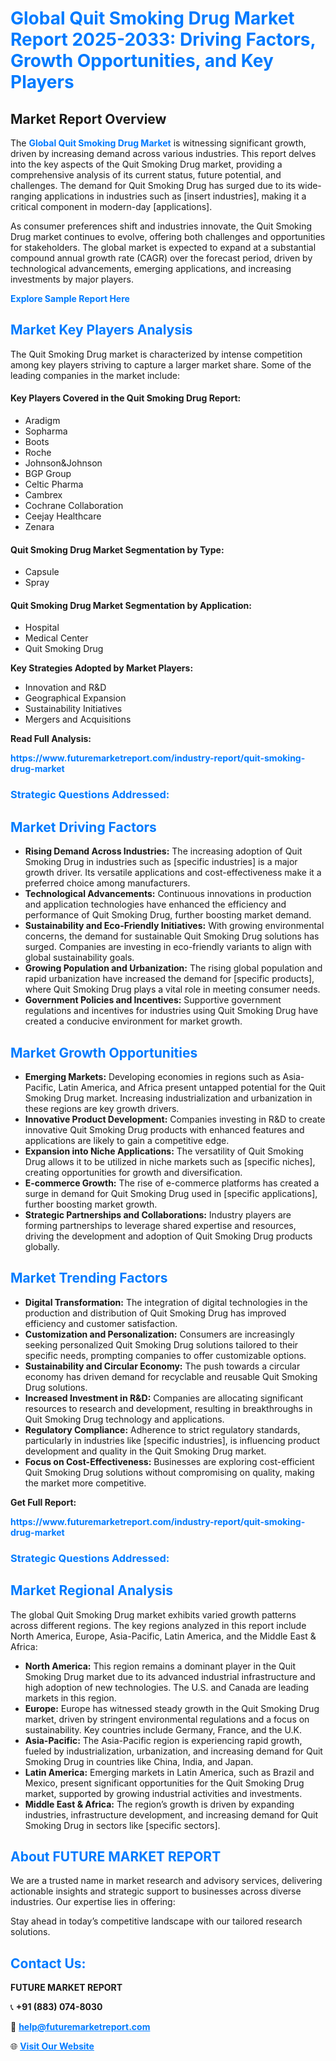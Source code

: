 <h1 style="color: #007BFF;">Global Quit Smoking Drug Market Report 2025-2033: Driving Factors, Growth Opportunities, and Key Players</h1>

<section id="overview">
<h2>Market Report Overview</h2>
<p>The <a href="https://www.futuremarketreport.com/industry-report/quit-smoking-drug-market" style="color: #007BFF; text-decoration: none;"><strong>Global Quit Smoking Drug Market</strong></a> is witnessing significant growth, driven by increasing demand across various industries. This report delves into the key aspects of the Quit Smoking Drug market, providing a comprehensive analysis of its current status, future potential, and challenges. The demand for Quit Smoking Drug has surged due to its wide-ranging applications in industries such as [insert industries], making it a critical component in modern-day [applications].</p>
<p>As consumer preferences shift and industries innovate, the Quit Smoking Drug market continues to evolve, offering both challenges and opportunities for stakeholders. The global market is expected to expand at a substantial compound annual growth rate (CAGR) over the forecast period, driven by technological advancements, emerging applications, and increasing investments by major players.</p>
</section>

<section id="overview">
<p><a href="https://www.futuremarketreport.com/request-sample/reportId=125815" style="color: #007BFF; text-decoration: none;"><strong>Explore Sample Report Here</strong></a></p>
</section>

<section id="key-players">
<h2 style="color: #007BFF;">Market Key Players Analysis</h2>
<p>The Quit Smoking Drug market is characterized by intense competition among key players striving to capture a larger market share. Some of the leading companies in the market include:</p>
<h4>Key Players Covered in the Quit Smoking Drug Report:</h4>
<ul><li>Aradigm</li><li>Sopharma</li><li>Boots</li><li>Roche</li><li>Johnson&amp;Johnson</li><li>BGP Group</li><li>Celtic Pharma</li><li>Cambrex</li><li>Cochrane Collaboration</li><li>Ceejay Healthcare</li><li>Zenara</li></ul>
<h4>Quit Smoking Drug Market Segmentation by Type:</h4>
<ul><li>Capsule</li><li>Spray</li></ul>

<h4>Quit Smoking Drug Market Segmentation by Application:</h4>
<ul><li>Hospital</li><li>Medical Center</li><li>Quit Smoking Drug</li></ul>
<p><strong>Key Strategies Adopted by Market Players:</strong></p>
<ul>
<li>Innovation and R&D</li>
<li>Geographical Expansion</li>
<li>Sustainability Initiatives</li>
<li>Mergers and Acquisitions</li>
</ul>
</section>

<section>
<p><strong>Read Full Analysis: </strong></p><a href="https://www.futuremarketreport.com/industry-report/quit-smoking-drug-market" style="color: #007BFF; text-decoration: none;"><strong>https://www.futuremarketreport.com/industry-report/quit-smoking-drug-market</strong></a>
<h3 style="color: #007BFF;">Strategic Questions Addressed:</h3>
</section>

<section id="driving-factors">
<h2 style="color: #007BFF;">Market Driving Factors</h2>
<ul>
<li><strong>Rising Demand Across Industries:</strong> The increasing adoption of Quit Smoking Drug in industries such as [specific industries] is a major growth driver. Its versatile applications and cost-effectiveness make it a preferred choice among manufacturers.</li>
<li><strong>Technological Advancements:</strong> Continuous innovations in production and application technologies have enhanced the efficiency and performance of Quit Smoking Drug, further boosting market demand.</li>
<li><strong>Sustainability and Eco-Friendly Initiatives:</strong> With growing environmental concerns, the demand for sustainable Quit Smoking Drug solutions has surged. Companies are investing in eco-friendly variants to align with global sustainability goals.</li>
<li><strong>Growing Population and Urbanization:</strong> The rising global population and rapid urbanization have increased the demand for [specific products], where Quit Smoking Drug plays a vital role in meeting consumer needs.</li>
<li><strong>Government Policies and Incentives:</strong> Supportive government regulations and incentives for industries using Quit Smoking Drug have created a conducive environment for market growth.</li>
</ul>
</section>

<section id="growth-opportunities">
<h2 style="color: #007BFF;">Market Growth Opportunities</h2>
<ul>
<li><strong>Emerging Markets:</strong> Developing economies in regions such as Asia-Pacific, Latin America, and Africa present untapped potential for the Quit Smoking Drug market. Increasing industrialization and urbanization in these regions are key growth drivers.</li>
<li><strong>Innovative Product Development:</strong> Companies investing in R&D to create innovative Quit Smoking Drug products with enhanced features and applications are likely to gain a competitive edge.</li>
<li><strong>Expansion into Niche Applications:</strong> The versatility of Quit Smoking Drug allows it to be utilized in niche markets such as [specific niches], creating opportunities for growth and diversification.</li>
<li><strong>E-commerce Growth:</strong> The rise of e-commerce platforms has created a surge in demand for Quit Smoking Drug used in [specific applications], further boosting market growth.</li>
<li><strong>Strategic Partnerships and Collaborations:</strong> Industry players are forming partnerships to leverage shared expertise and resources, driving the development and adoption of Quit Smoking Drug products globally.</li>
</ul>
</section>

<section id="trending-factors">
<h2 style="color: #007BFF;">Market Trending Factors</h2>
<ul>
<li><strong>Digital Transformation:</strong> The integration of digital technologies in the production and distribution of Quit Smoking Drug has improved efficiency and customer satisfaction.</li>
<li><strong>Customization and Personalization:</strong> Consumers are increasingly seeking personalized Quit Smoking Drug solutions tailored to their specific needs, prompting companies to offer customizable options.</li>
<li><strong>Sustainability and Circular Economy:</strong> The push towards a circular economy has driven demand for recyclable and reusable Quit Smoking Drug solutions.</li>
<li><strong>Increased Investment in R&D:</strong> Companies are allocating significant resources to research and development, resulting in breakthroughs in Quit Smoking Drug technology and applications.</li>
<li><strong>Regulatory Compliance:</strong> Adherence to strict regulatory standards, particularly in industries like [specific industries], is influencing product development and quality in the Quit Smoking Drug market.</li>
<li><strong>Focus on Cost-Effectiveness:</strong> Businesses are exploring cost-efficient Quit Smoking Drug solutions without compromising on quality, making the market more competitive.</li>
</ul>
</section>

<section>
<p><strong>Get Full Report: </strong></p><a href="https://www.futuremarketreport.com/industry-report/quit-smoking-drug-market" style="color: #007BFF; text-decoration: none;"><strong>https://www.futuremarketreport.com/industry-report/quit-smoking-drug-market</strong></a>
<h3 style="color: #007BFF;">Strategic Questions Addressed:</h3>
</section>


<section id="regional-analysis">
<h2 style="color: #007BFF;">Market Regional Analysis</h2>
<p>The global Quit Smoking Drug market exhibits varied growth patterns across different regions. The key regions analyzed in this report include North America, Europe, Asia-Pacific, Latin America, and the Middle East & Africa:</p>
<ul>
<li><strong>North America:</strong> This region remains a dominant player in the Quit Smoking Drug market due to its advanced industrial infrastructure and high adoption of new technologies. The U.S. and Canada are leading markets in this region.</li>
<li><strong>Europe:</strong> Europe has witnessed steady growth in the Quit Smoking Drug market, driven by stringent environmental regulations and a focus on sustainability. Key countries include Germany, France, and the U.K.</li>
<li><strong>Asia-Pacific:</strong> The Asia-Pacific region is experiencing rapid growth, fueled by industrialization, urbanization, and increasing demand for Quit Smoking Drug in countries like China, India, and Japan.</li>
<li><strong>Latin America:</strong> Emerging markets in Latin America, such as Brazil and Mexico, present significant opportunities for the Quit Smoking Drug market, supported by growing industrial activities and investments.</li>
<li><strong>Middle East & Africa:</strong> The region’s growth is driven by expanding industries, infrastructure development, and increasing demand for Quit Smoking Drug in sectors like [specific sectors].</li>
</ul>
</section>

<footer>
<h2 style="color: #007BFF;">About FUTURE MARKET REPORT</h2>
<p>We are a trusted name in market research and advisory services, delivering actionable insights and strategic support to businesses across diverse industries. Our expertise lies in offering:</p>

<p>Stay ahead in today’s competitive landscape with our tailored research solutions.</p>

<h2 style="color: #007BFF;">Contact Us:</h2>
<p><strong>FUTURE MARKET REPORT</strong></p>
<p>📞 <strong>+91 (883) 074-8030</strong></p>
<p>📧 <strong><a href="mailto:help@futuremarketreport.com" style="color: #007BFF;">help@futuremarketreport.com</a></strong></p>
<p>🌐 <strong><a href="https://www.futuremarketreport.com/" style="color: #007BFF;">Visit Our Website</a></strong></p>
</footer>